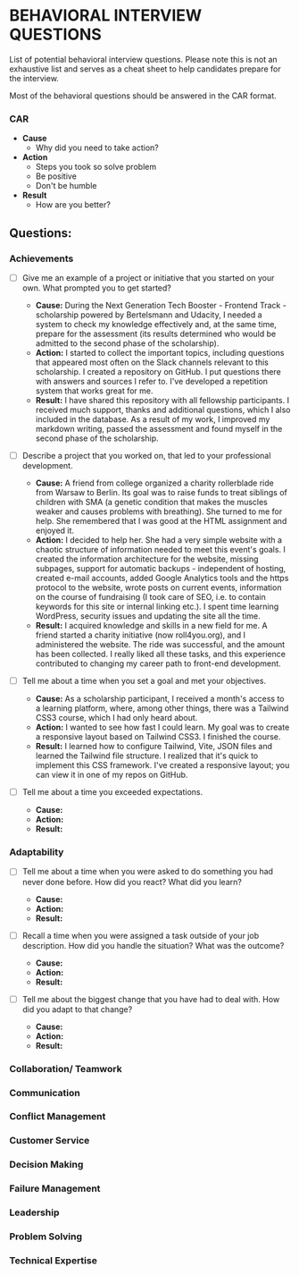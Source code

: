 # BEHAVIORAL INTERVIEW QUESTIONS

List of potential behavioral interview questions. Please note this is not an exhaustive list and serves as a cheat sheet to help candidates prepare for the interview.

Most of the behavioral questions should be answered in the CAR format.
### CAR

- **Cause**
  - Why did you need to take action?
- **Action**
  - Steps you took so solve problem
  - Be positive
  - Don't be humble
- **Result**
  - How are you better?

## Questions:

### Achievements
- [ ] Give me an example of a project or initiative that you started on your own. What prompted you to get started?
  - **Cause:**
  During the Next Generation Tech Booster - Frontend Track - scholarship powered by Bertelsmann and Udacity, I needed a system to check my knowledge effectively and, at the same time, prepare for the assessment  (its results determined who would be admitted to the second phase of the scholarship).
  - **Action:**
  I started to collect the important topics, including questions that appeared most often on the Slack channels relevant to this scholarship. I created a repository on GitHub. I put questions there with answers and sources I refer to. I've developed a repetition system that works great for me.
  - **Result:**
  I have shared this repository with all fellowship participants. I received much support, thanks and additional questions, which I also included in the database. As a result of my work, I improved my markdown writing, passed the assessment and found myself in the second phase of the scholarship.
  

- [ ] Describe a project that you worked on, that led to your professional development.
  - **Cause:**
  A friend from college organized a charity rollerblade ride from Warsaw to Berlin. Its goal was to raise funds to treat siblings of children with SMA (a genetic condition that makes the muscles weaker and causes problems with breathing). She turned to me for help. She remembered that I was good at the HTML assignment and enjoyed it.
  - **Action:**
  I decided to help her. She had a very simple website with a chaotic structure of information needed to meet this event's goals. I created the information architecture for the website, missing subpages, support for automatic backups - independent of hosting, created e-mail accounts, added Google Analytics tools and the https protocol to the website, wrote posts on current events, information on the course of fundraising (I took care of SEO, i.e. to contain keywords for this site or internal linking etc.). I spent time learning WordPress, security issues and updating the site all the time.
  - **Result:**
  I acquired knowledge and skills in a new field for me. A friend started a charity initiative (now roll4you.org), and I administered the website. The ride was successful, and the amount has been collected. I really liked all these tasks, and this experience contributed to changing my career path to front-end development.

- [ ] Tell me about a time when you set a goal and met your objectives.
  - **Cause:** As a scholarship participant, I received a month's access to a learning platform, where, among other things, there was a Tailwind CSS3 course, which I had only heard about.
  - **Action:** I wanted to see how fast I could learn. My goal was to create a responsive layout based on Tailwind CSS3. I finished the course.
  - **Result:** I learned how to configure Tailwind, Vite, JSON files and learned the Tailwind file structure. I realized that it's quick to implement this CSS framework. I've created a responsive layout; you can view it in one of my repos on GitHub.


- [ ] Tell me about a time you exceeded expectations.
  - **Cause:**
  - **Action:**
  - **Result:**

### Adaptability
- [ ] Tell me about a time when you were asked to do something you had never done before. How did you react? What did you learn?
  - **Cause:**
  - **Action:**
  - **Result:**

- [ ] Recall a time when you were assigned a task outside of your job description. How did you handle the situation? What was the outcome?
  - **Cause:**
  - **Action:**
  - **Result:**

- [ ] Tell me about the biggest change that you have had to deal with. How did you adapt to that change?
  - **Cause:**
  - **Action:**
  - **Result:**

### Collaboration/ Teamwork
### Communication
### Conflict Management
### Customer Service
### Decision Making
### Failure Management
### Leadership
### Problem Solving
### Technical Expertise


